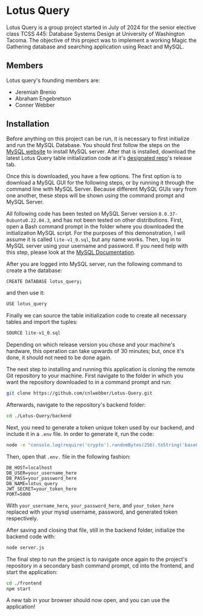 # Lotus Query
Lotus Query is a group project started in July of 2024 for the senior elective class TCSS 445: Database Systems Design at University of Washington Tacoma. The objective of this project was to implement a working Magic the Gathering database and searching application using React and MySQL.

## Members
Lotus query's founding members are:
 - Jeremiah Brenio
 - Abraham Engebretson
 - Conner Webber

## Installation
Before anything on this project can be run, it is necessary to first initialize and run the MySQL Database. You should first follow the steps on the [MySQL website](https://www.mysql.com/) to install MySQL server. After that is installed, download the latest Lotus Query table initialization code at it's [designated repo](https://github.com/westerntoad/lotus-query-code-gen)'s release tab.

Once this is downloaded, you have a few options. The first option is to download a MySQL GUI for the following steps, or by running it through the command line with MySQL Server. Because different MySQL GUIs vary from one another, these steps will be shown using the command prompt and MySQL Server.

All following code has been tested on MySQL Server version `8.0.37-0ubuntu0.22.04.3`, and has not been tested on other distributions. First, open a Bash command prompt in the folder where you downloaded the initialization MySQL script. For the purposes of this demonstration, I will assume it is called `lite-v1_0.sql`, but any name works. Then, log in to MySQL server using your username and password. If you need help with this step, please look at the [MySQL Documentation](https://dev.mysql.com/doc/refman/8.4/en/connecting.html). 

After you are logged into MySQL server, run the following command to create a the database:

```bash
CREATE DATABASE lotus_query;
```

and then use it:

```bash
USE lotus_query
```

Finally we can source the table initialization code to create all necessary tables and import the tuples:

```bash
SOURCE lite-v1_0.sql
```

Depending on which release version you chose and your machine's hardware, this operation can take upwards of 30 minutes; but, once it's done, it should not need to be done again.

The next step to installing and running this application is cloning the remote Git repository to your machine. First navigate to the folder in which you want the repository downloaded to in a command prompt and run:

```bash
git clone https://github.com/cnlwebber/Lotus-Query.git
```

Afterwards, navigate to the repository's backend folder:

```bash
cd ./Lotus-Query/backend
```

Next, you need to generate a token unique token used by our backend, and include it in a `.env` file. In order to generate it, run the code:

```bash
node -e "console.log(require('crypto').randomBytes(256).toString('base64'));" >> ./.env
```

Then, open that `.env.` file in the following fashion:

```env
DB_HOST=localhost
DB_USER=your_username_here
DB_PASS=your_password_here
DB_NAME=lotus_query
JWT_SECRET=your_token_here
PORT=5000
```

With `your_username_here`, `your_password_here`, and `your_token_here` replaced with your mysql username, password, and generated token respectively.

After saving and closing that file, still in the backend folder, initialize the backend code with:

```bash
node server.js
```

The final step to run the project is to navigate once again to the project's repository in a secondary bash command prompt, cd into the frontend, and start the application:

```bash
cd ./frontend
npm start
```

A new tab in your browser should now open, and you can use the application!
